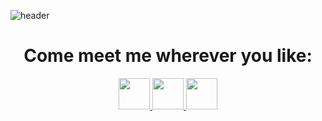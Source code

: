 ![header](https://capsule-render.vercel.app/api?type=waving&color=0:0c75e6,50:05c9f9,100:00ee6e&height=170&section=header&text=Hi!&desc=I%20guess%3F&fontSize=45&fontAlignY=35&fontColor=fff&descAlign=95&descSize=15&animation=fadeIn)

<h1 align="center">
  Come meet me wherever you like:
</h1>

<p align="center">
<a href="https://www.linkedin.com/in/caio-de-almeida-araujo/">
  <img height="50" src="https://cdn-icons-png.flaticon.com/256/174/174857.png"/>
</a>
<a href="https://www.instagram.com/caiomknh/">
  <img height="50" src="https://upload.wikimedia.org/wikipedia/commons/thumb/a/a5/Instagram_icon.png/480px-Instagram_icon.png"/>
</a>
<a href="https://wa.me/5588993552505">
  <img height="50" src="https://w7.pngwing.com/pngs/872/916/png-transparent-whatsapp-logo-whatsapp-computer-icons-telephone-call-whatsapp-grass-internet-mobile-phones-thumbnail.png"/>
</a>
</p>
